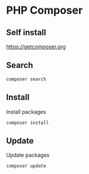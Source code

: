 # PHP Composer

## Self install

<https://getcomposer.org>

## Search

    composer search

## Install

Install packages

    composer install

## Update

Update packages

    composer update
